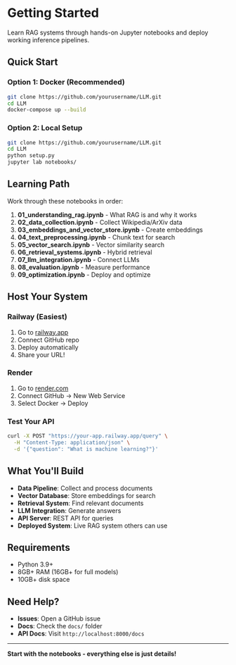 # Getting Started

Learn RAG systems through hands-on Jupyter notebooks and deploy working inference pipelines.

##  Quick Start

### Option 1: Docker (Recommended)
```bash
git clone https://github.com/yourusername/LLM.git
cd LLM
docker-compose up --build
```

### Option 2: Local Setup
```bash
git clone https://github.com/yourusername/LLM.git
cd LLM
python setup.py
jupyter lab notebooks/
```

##  Learning Path

Work through these notebooks in order:

1. **01_understanding_rag.ipynb** - What RAG is and why it works
2. **02_data_collection.ipynb** - Collect Wikipedia/ArXiv data
3. **03_embeddings_and_vector_store.ipynb** - Create embeddings
4. **04_text_preprocessing.ipynb** - Chunk text for search
5. **05_vector_search.ipynb** - Vector similarity search
6. **06_retrieval_systems.ipynb** - Hybrid retrieval
7. **07_llm_integration.ipynb** - Connect LLMs
8. **08_evaluation.ipynb** - Measure performance
9. **09_optimization.ipynb** - Deploy and optimize

##  Host Your System

### Railway (Easiest)
1. Go to [railway.app](https://railway.app)
2. Connect GitHub repo
3. Deploy automatically
4. Share your URL!

### Render
1. Go to [render.com](https://render.com)
2. Connect GitHub → New Web Service
3. Select Docker → Deploy

### Test Your API
```bash
curl -X POST "https://your-app.railway.app/query" \
  -H "Content-Type: application/json" \
  -d '{"question": "What is machine learning?"}'
```

##  What You'll Build

- **Data Pipeline**: Collect and process documents
- **Vector Database**: Store embeddings for search
- **Retrieval System**: Find relevant documents
- **LLM Integration**: Generate answers
- **API Server**: REST API for queries
- **Deployed System**: Live RAG system others can use

##  Requirements

- Python 3.9+
- 8GB+ RAM (16GB+ for full models)
- 10GB+ disk space

##  Need Help?

- **Issues**: Open a GitHub issue
- **Docs**: Check the `docs/` folder
- **API Docs**: Visit `http://localhost:8000/docs`

---

**Start with the notebooks - everything else is just details!** 